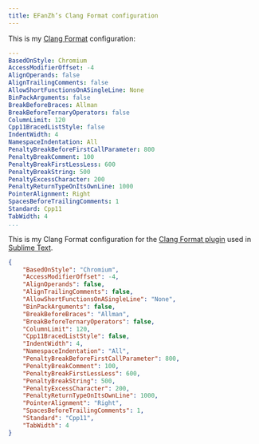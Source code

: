 ```yaml
---
title: EFanZh’s Clang Format configuration
---
```


This is my [Clang Format](http://clang.llvm.org/docs/ClangFormat.html) configuration:

```yaml
---
BasedOnStyle: Chromium
AccessModifierOffset: -4
AlignOperands: false
AlignTrailingComments: false
AllowShortFunctionsOnASingleLine: None
BinPackArguments: false
BreakBeforeBraces: Allman
BreakBeforeTernaryOperators: false
ColumnLimit: 120
Cpp11BracedListStyle: false
IndentWidth: 4
NamespaceIndentation: All
PenaltyBreakBeforeFirstCallParameter: 800
PenaltyBreakComment: 100
PenaltyBreakFirstLessLess: 600
PenaltyBreakString: 500
PenaltyExcessCharacter: 200
PenaltyReturnTypeOnItsOwnLine: 1000
PointerAlignment: Right
SpacesBeforeTrailingComments: 1
Standard: Cpp11
TabWidth: 4
...
```

This is my Clang Format configuration for the [Clang Format plugin](//packagecontrol.io/packages/Clang%20Format) used in [Sublime Text](//www.sublimetext.com/).

```json
{
    "BasedOnStyle": "Chromium",
    "AccessModifierOffset": -4,
    "AlignOperands": false,
    "AlignTrailingComments": false,
    "AllowShortFunctionsOnASingleLine": "None",
    "BinPackArguments": false,
    "BreakBeforeBraces": "Allman",
    "BreakBeforeTernaryOperators": false,
    "ColumnLimit": 120,
    "Cpp11BracedListStyle": false,
    "IndentWidth": 4,
    "NamespaceIndentation": "All",
    "PenaltyBreakBeforeFirstCallParameter": 800,
    "PenaltyBreakComment": 100,
    "PenaltyBreakFirstLessLess": 600,
    "PenaltyBreakString": 500,
    "PenaltyExcessCharacter": 200,
    "PenaltyReturnTypeOnItsOwnLine": 1000,
    "PointerAlignment": "Right",
    "SpacesBeforeTrailingComments": 1,
    "Standard": "Cpp11",
    "TabWidth": 4
}
```
